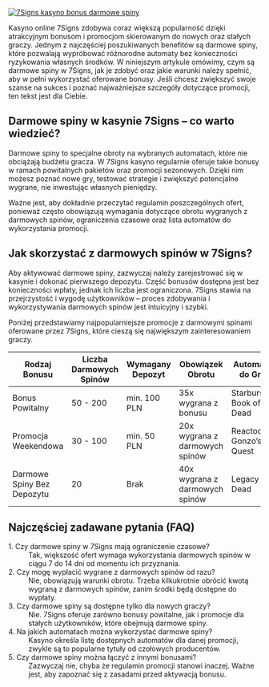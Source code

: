 [![7Signs kasyno bonus darmowe spiny](https://123-caf.pages.dev/gitsignup.png)](https://vrmoo.ru/Bt82HjjY)

<p>Kasyno online 7Signs zdobywa coraz większą popularność dzięki atrakcyjnym bonusom i promocjom skierowanym do nowych oraz stałych graczy. Jednym z najczęściej poszukiwanych benefitów są darmowe spiny, które pozwalają wypróbować różnorodne automaty bez konieczności ryzykowania własnych środków. W niniejszym artykule omówimy, czym są darmowe spiny w 7Signs, jak je zdobyć oraz jakie warunki należy spełnić, aby w pełni wykorzystać oferowane bonusy. Jeśli chcesz zwiększyć swoje szanse na sukces i poznać najważniejsze szczegóły dotyczące promocji, ten tekst jest dla Ciebie.</p>  <h2>Darmowe spiny w kasynie 7Signs – co warto wiedzieć?</h2> <p>Darmowe spiny to specjalne obroty na wybranych automatach, które nie obciążają budżetu gracza. W 7Signs kasyno regularnie oferuje takie bonusy w ramach powitalnych pakietów oraz promocji sezonowych. Dzięki nim możesz poznać nowe gry, testować strategie i zwiększyć potencjalne wygrane, nie inwestując własnych pieniędzy.</p> <p>Ważne jest, aby dokładnie przeczytać regulamin poszczególnych ofert, ponieważ często obowiązują wymagania dotyczące obrotu wygranych z darmowych spinów, ograniczenia czasowe oraz lista automatów do wykorzystania promocji.</p>  <h2>Jak skorzystać z darmowych spinów w 7Signs?</h2> <p>Aby aktywować darmowe spiny, zazwyczaj należy zarejestrować się w kasynie i dokonać pierwszego depozytu. Część bonusów dostępna jest bez konieczności wpłaty, jednak ich liczba jest ograniczona. 7Signs stawia na przejrzystość i wygodę użytkowników – proces zdobywania i wykorzystywania darmowych spinów jest intuicyjny i szybki.</p> <p>Poniżej przedstawiamy najpopularniejsze promocje z darmowymi spinami oferowane przez 7Signs, które cieszą się największym zainteresowaniem graczy.</p>  <table>   <thead>     <tr>       <th>Rodzaj Bonusu</th>       <th>Liczba Darmowych Spinów</th>       <th>Wymagany Depozyt</th>       <th>Obowiązek Obrotu</th>       <th>Automaty do Gry</th>     </tr>   </thead>   <tbody>     <tr>       <td>Bonus Powitalny</td>       <td>50 - 200</td>       <td>min. 100 PLN</td>       <td>35x wygrana z bonusu</td>       <td>Starburst, Book of Dead</td>     </tr>     <tr>       <td>Promocja Weekendowa</td>       <td>30 - 100</td>       <td>min. 50 PLN</td>       <td>20x wygrana z darmowych spinów</td>       <td>Reactoonz, Gonzo’s Quest</td>     </tr>     <tr>       <td>Darmowe Spiny Bez Depozytu</td>       <td>20</td>       <td>Brak</td>       <td>40x wygrana z darmowych spinów</td>       <td>Legacy of Dead</td>     </tr>   </tbody> </table>  <h2>Najczęściej zadawane pytania (FAQ)</h2> <dl>   <dt>1. Czy darmowe spiny w 7Signs mają ograniczenie czasowe?</dt>   <dd>Tak, większość ofert wymaga wykorzystania darmowych spinów w ciągu 7 do 14 dni od momentu ich przyznania.</dd>    <dt>2. Czy mogę wypłacić wygrane z darmowych spinów od razu?</dt>   <dd>Nie, obowiązują warunki obrotu. Trzeba kilkukrotnie obrócić kwotą wygraną z darmowych spinów, zanim środki będą dostępne do wypłaty.</dd>    <dt>3. Czy darmowe spiny są dostępne tylko dla nowych graczy?</dt>   <dd>Nie. 7Signs oferuje zarówno bonusy powitalne, jak i promocje dla stałych użytkowników, które obejmują darmowe spiny.</dd>    <dt>4. Na jakich automatach można wykorzystać darmowe spiny?</dt>   <dd>Kasyno określa listę dostępnych automatów dla danej promocji, zwykle są to popularne tytuły od czołowych producentów.</dd>    <dt>5. Czy darmowe spiny można łączyć z innymi bonusami?</dt>   <dd>Zazwyczaj nie, chyba że regulamin promocji stanowi inaczej. Ważne jest, aby zapoznać się z zasadami przed aktywacją bonusu.</dd> </dl>